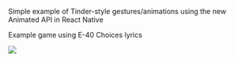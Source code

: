 Simple example of Tinder-style gestures/animations using the new
Animated API in React Native

Example game using E-40 Choices lyrics

![](https://www.dropbox.com/s/drxz82sua2gxjnl/Choices2.gif?dl=0)
